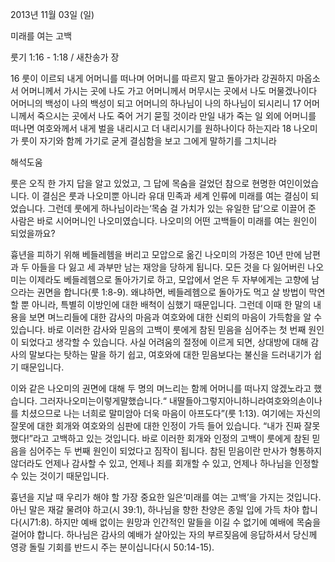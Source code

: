 2013년 11월 03일 (일)

미래를 여는 고백



룻기 1:16 - 1:18 / 새찬송가  장


16 룻이 이르되 내게 어머니를 떠나며 어머니를 따르지 말고 돌아가라 강권하지 마옵소서 어머니께서 가시는 곳에 나도 가고 어머니께서 머무시는 곳에서 나도 머물겠나이다 어머니의 백성이 나의 백성이 되고 어머니의 하나님이 나의 하나님이 되시리니 17 어머니께서 죽으시는 곳에서 나도 죽어 거기 묻힐 것이라 만일 내가 죽는 일 외에 어머니를 떠나면 여호와께서 내게 벌을 내리시고 더 내리시기를 원하나이다 하는지라 18 나오미가 룻이 자기와 함께 가기로 굳게 결심함을 보고 그에게 말하기를 그치니라

해석도움





룻은 오직 한 가지 답을 알고 있었고, 그 답에 목숨을 걸었던 참으로 현명한 여인이었습니다. 이 결심은 룻과 나오미뿐 아니라 유대 민족과 세계 인류에 미래를 여는 결심이 되었습니다. 그런데 룻에게 하나님이라는‘목숨 걸 가치가 있는 유일한 답’으로 이끌어 준 사람은 바로 시어머니인 나오미였습니다. 나오미의 어떤 고백들이 미래를 여는 원인이 되었을까요?

흉년을 피하기 위해 베들레헴을 버리고 모압으로 옮긴 나오미의 가정은 10년 만에 남편과 두 아들을 다 잃고 세 과부만 남는 재앙을 당하게 됩니다. 모든 것을 다 잃어버린 나오미는 이제라도 베들레헴으로 돌아가기로 하고, 모압에서 얻은 두 자부에게는 고향에 남으라는 권면을 합니다(룻 1:8-9). 왜냐하면, 베들레헴으로 돌아가도 먹고 살 방법이 막연할 뿐 아니라, 특별히 이방인에 대한 배척이 심했기 때문입니다. 그런데 이때 한 말의 내용을 보면 며느리들에 대한 감사의 마음과 여호와에 대한 신뢰의 마음이 가득함을 알 수 있습니다. 바로 이러한 감사와 믿음의 고백이 룻에게 참된 믿음을 심어주는 첫 번째 원인이 되었다고 생각할 수 있습니다. 사실 어려움의 절정에 이르게 되면, 상대방에 대해 감사의 말보다는 탓하는 말을 하기 쉽고, 여호와에 대한 믿음보다는 불신을 드러내기가 쉽기 때문입니다.

이와 같은 나오미의 권면에 대해 두 명의 며느리는 함께 어머니를 떠나지 않겠노라고 했습니다. 그러자나오미는이렇게말했습니다.“ 내딸들아그렇지아니하니라여호와의손이나를 치셨으므로 나는 너희로 말미암아 더욱 마음이 아프도다”(룻 1:13). 여기에는 자신의 잘못에 대한 회개와 여호와의 심판에 대한 인정이 가득 들어 있습니다. “내가 진짜 잘못했다!”라고 고백하고 있는 것입니다. 바로 이러한 회개와 인정의 고백이 룻에게 참된 믿음을 심어주는 두 번째 원인이 되었다고 짐작이 됩니다. 참된 믿음이란 만사가 형통하지 않더라도 언제나 감사할 수 있고, 언제나 죄를 회개할 수 있고, 언제나 하나님을 인정할 수 있는 것이기 때문입니다.

흉년을 지날 때 우리가 해야 할 가장 중요한 일은‘미래를 여는 고백’을 가지는 것입니다. 아닌 말은 재갈 물려야 하고(시 39:1), 하나님을 향한 찬양은 종일 입에 가득 차야 합니다(시71:8). 하지만 예배 없이는 원망과 인간적인 말들을 이길 수 없기에 예배에 목숨을 걸어야 합니다. 하나님은 감사의 예배가 살아있는 자의 부르짖음에 응답하셔서 당신께 영광 돌릴 기회를 반드시 주는 분이십니다(시 50:14-15).